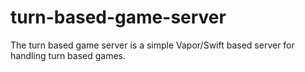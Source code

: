 # turn-based-game-server
The turn based game server is a simple Vapor/Swift based server for handling turn based games.
